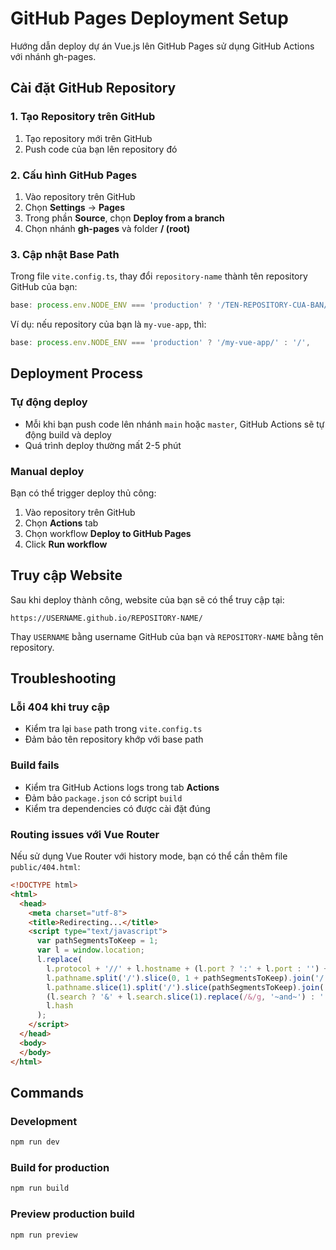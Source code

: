 # GitHub Pages Deployment Setup

Hướng dẫn deploy dự án Vue.js lên GitHub Pages sử dụng GitHub Actions với nhánh gh-pages.

## Cài đặt GitHub Repository

### 1. Tạo Repository trên GitHub
1. Tạo repository mới trên GitHub
2. Push code của bạn lên repository đó

### 2. Cấu hình GitHub Pages
1. Vào repository trên GitHub
2. Chọn **Settings** → **Pages**
3. Trong phần **Source**, chọn **Deploy from a branch**
4. Chọn nhánh **gh-pages** và folder **/ (root)**

### 3. Cập nhật Base Path
Trong file `vite.config.ts`, thay đổi `repository-name` thành tên repository GitHub của bạn:

```typescript
base: process.env.NODE_ENV === 'production' ? '/TEN-REPOSITORY-CUA-BAN/' : '/',
```

Ví dụ: nếu repository của bạn là `my-vue-app`, thì:
```typescript
base: process.env.NODE_ENV === 'production' ? '/my-vue-app/' : '/',
```

## Deployment Process

### Tự động deploy
- Mỗi khi bạn push code lên nhánh `main` hoặc `master`, GitHub Actions sẽ tự động build và deploy
- Quá trình deploy thường mất 2-5 phút

### Manual deploy
Bạn có thể trigger deploy thủ công:
1. Vào repository trên GitHub
2. Chọn **Actions** tab
3. Chọn workflow **Deploy to GitHub Pages**
4. Click **Run workflow**

## Truy cập Website

Sau khi deploy thành công, website của bạn sẽ có thể truy cập tại:
```
https://USERNAME.github.io/REPOSITORY-NAME/
```

Thay `USERNAME` bằng username GitHub của bạn và `REPOSITORY-NAME` bằng tên repository.

## Troubleshooting

### Lỗi 404 khi truy cập
- Kiểm tra lại `base` path trong `vite.config.ts`
- Đảm bảo tên repository khớp với base path

### Build fails
- Kiểm tra GitHub Actions logs trong tab **Actions**
- Đảm bảo `package.json` có script `build`
- Kiểm tra dependencies có được cài đặt đúng

### Routing issues với Vue Router
Nếu sử dụng Vue Router với history mode, bạn có thể cần thêm file `public/404.html`:

```html
<!DOCTYPE html>
<html>
  <head>
    <meta charset="utf-8">
    <title>Redirecting...</title>
    <script type="text/javascript">
      var pathSegmentsToKeep = 1;
      var l = window.location;
      l.replace(
        l.protocol + '//' + l.hostname + (l.port ? ':' + l.port : '') +
        l.pathname.split('/').slice(0, 1 + pathSegmentsToKeep).join('/') + '/?/' +
        l.pathname.slice(1).split('/').slice(pathSegmentsToKeep).join('/').replace(/&/g, '~and~') +
        (l.search ? '&' + l.search.slice(1).replace(/&/g, '~and~') : '') +
        l.hash
      );
    </script>
  </head>
  <body>
  </body>
</html>
```

## Commands

### Development
```bash
npm run dev
```

### Build for production
```bash
npm run build
```

### Preview production build
```bash
npm run preview
```
